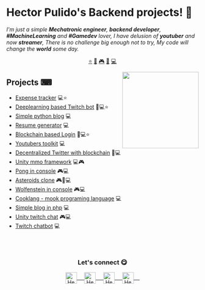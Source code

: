 # Hector Pulido's Backend projects! 👋
<em> I'm just a simple **Mechatronic engineer**, **backend developer**, **#MachineLearning** and **#Gamedev** lover, I
    have delusion of **youtuber** and now **streamer**, There is no challenge big enough not to try, My code will change the **world** some day.</em>

<p align="center">
     <a href="https://github.com/HectorPulido">⭐</a>
    <a href="https://github.com/HectorPulido/HectorPulido/blob/master/AI_PROJECTS.md">🤖</a>
    <a href="https://github.com/HectorPulido/HectorPulido/blob/master/VIDEOGAME_PROJECTS.md">🎮</a>
    <a href="https://github.com/HectorPulido/HectorPulido/blob/master/BLOCKCHAIN_PROJECTS.md">🔑</a>
    <a href="https://github.com/HectorPulido/HectorPulido/blob/master/BACKEND_PROJECTS.md">💻</a> 
</p>

<a href="https://twitter.com/Hector_Pulido_">
    <img align="right" height="auto" width="200" src="https://pequesoft.net/web/static/images/pequesoft.png" />
</a>

## Projects ⌨
- [Expense tracker](https://github.com/HectorPulido/Expenses-tracker) 💻⭐
- [Deeplearning based Twitch bot](https://github.com/HectorPulido/Deeplearning-based-Twitch-bot) 🤖💻⭐
- [Simple python blog](https://github.com/HectorPulido/Simple-python-blog) 💻
- [Resume generator](https://github.com/HectorPulido/Resume-generator) 💻
- [Blockchain based Login](https://github.com/HectorPulido/Amazon-QLDB-Login-Example) 🔑💻⭐
- [Youtubers toolkit](https://github.com/HectorPulido/Youtubers-toolkit) 💻
- [Decentralized Twitter with blockchain](https://github.com/HectorPulido/Decentralized-Twitter-with-blockchain-as-base) 🔑💻
- [Unity mmo framework](https://github.com/HectorPulido/Unity-MMO-Framework) 💻🎮
- [Pong in console](https://github.com/HectorPulido/pong-in-python) 🎮💻
- [Asteroids clone](https://github.com/HectorPulido/Asteroids-like-game) 🎮🤖💻
- [Wolfenstein in console](https://github.com/HectorPulido/ConsoleGameEngine) 🎮💻
- [Cooklang - mook programing language](https://github.com/HectorPulido/Cooklang) 💻
- [Simple blog in php](https://github.com/HectorPulido/Simple-php-blog) 💻
- [Unity twitch chat](https://github.com/HectorPulido/Unity-twitch-chat-link) 🎮💻
- [Twitch chatbot](https://github.com/HectorPulido/Simple-TwitchBot) 💻

<br>
<br>
<div align="center">
    <h3 align="center">Let's connect 😋</h3>
</div>
<p align="center">
    <a href="https://www.linkedin.com/in/hector-pulido-17547369/" target="blank">
        <img align="center" alt="Hector's LinkedIn" width="30px"
            src="https://www.vectorlogo.zone/logos/linkedin/linkedin-icon.svg" /> &nbsp; &nbsp;
    </a>
    <a href="https://twitter.com/Hector_Pulido_" target="blank">
        <img align="center" alt="Hector's Twitter" width="30px"
            src="https://www.vectorlogo.zone/logos/twitter/twitter-official.svg" /> &nbsp; &nbsp;
    </a>
    <a href="https://www.twitch.tv/hector_pulido_" target="blank">
        <img align="center" alt="Hector's Twitch" width="30px"
            src="https://www.vectorlogo.zone/logos/twitch/twitch-icon.svg" /> &nbsp; &nbsp;
    </a>
    <a href="https://www.youtube.com/channel/UCS_iMeH0P0nsIDPvBaJckOw" target="blank">
        <img align="center" alt="Hector's Youtube" width="30px"
            src="https://www.vectorlogo.zone/logos/youtube/youtube-icon.svg" /> &nbsp; &nbsp;
    </a>
</p>